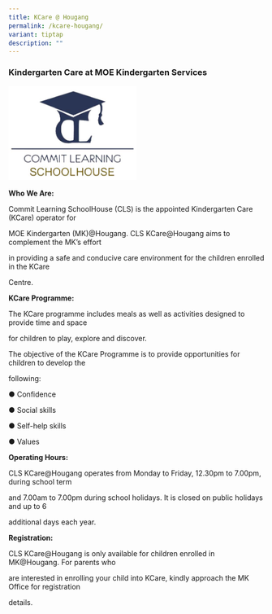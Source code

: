 ```yaml
---
title: KCare @ Hougang
permalink: /kcare-hougang/
variant: tiptap
description: ""
---
```

<h3>Kindergarten Care at MOE Kindergarten Services</h3>
<p></p>
<div class="isomer-image-wrapper">
<img style="width: 50%;" height="auto" width="100%" alt="" src="/images/CLS_KCare___Hougang_Primary_School.jpg">
</div>
<p><strong>Who We Are:</strong>
</p>
<p>Commit Learning SchoolHouse (CLS) is the appointed Kindergarten Care (KCare)
operator for</p>
<p>MOE Kindergarten (MK)@Hougang. CLS KCare@Hougang aims to complement the
MK’s effort</p>
<p>in providing a safe and conducive care environment for the children enrolled
in the KCare</p>
<p>Centre.</p>
<p><strong>KCare Programme:</strong>
</p>
<p>The KCare programme includes meals as well as activities designed to provide
time and space</p>
<p>for children to play, explore and discover.</p>
<p>The objective of the KCare Programme is to provide opportunities for children
to develop the</p>
<p>following:</p>
<p>● Confidence</p>
<p>● Social skills</p>
<p>● Self-help skills</p>
<p>● Values</p>
<p><strong>Operating Hours:</strong>
</p>
<p>CLS KCare@Hougang operates from Monday to Friday, 12.30pm to 7.00pm, during
school term</p>
<p>and 7.00am to 7.00pm during school holidays. It is closed on public holidays
and up to 6</p>
<p>additional days each year.</p>
<p><strong>Registration:</strong>
</p>
<p>CLS KCare@Hougang is only available for children enrolled in MK@Hougang.
For parents who</p>
<p>are interested in enrolling your child into KCare, kindly approach the
MK Office for registration</p>
<p>details.</p>